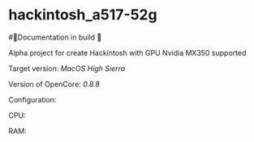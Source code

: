 # hackintosh_a517-52g
#🚧Documentation in build 🚧

Alpha project for create Hackintosh with GPU Nvidia MX350 supported 

Target version: *MacOS High Sierra*

Version of OpenCore: *0.8.8*

Configuration:

CPU: 

RAM:

